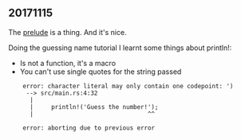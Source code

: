 20171115
----------

The [prelude][prelude] is a thing. And it's nice.

Doing the guessing name tutorial I learnt some things about
println!:

- Is not a function, it's a macro
- You can't use single quotes for the string passed
```
    error: character literal may only contain one codepoint: ')
     --> src/main.rs:4:32
      |
      |     println!('Guess the number!');
      |                                ^^

    error: aborting due to previous error
```

[prelude]: https://doc.rust-lang.org/std/prelude/
